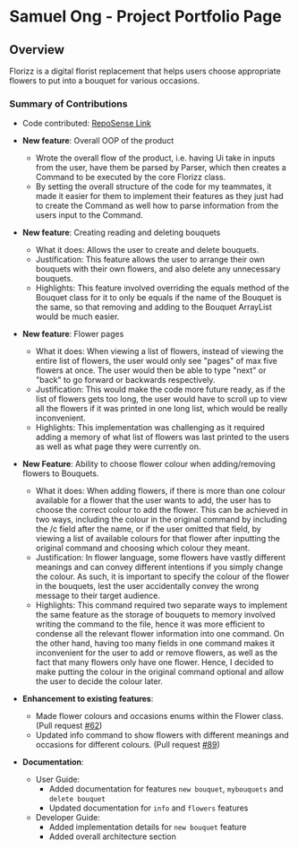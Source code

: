 # Samuel Ong - Project Portfolio Page

## Overview
Florizz is a digital florist replacement that helps users choose appropriate
flowers to put into a bouquet for various occasions. 

### Summary of Contributions
* Code contributed: [RepoSense Link](https://nus-cs2113-ay2324s2.github.io/tp-dashboard/?search=samuelory&breakdown=true&sort=groupTitle%20dsc&sortWithin=title&since=2024-02-23&timeframe=commit&mergegroup=&groupSelect=groupByRepos&checkedFileTypes=docs~functional-code~test-code~other&tabOpen=true&tabType=authorship&tabAuthor=samuelory&tabRepo=AY2324S2-CS2113-T11-3%2Ftp%5Bmaster%5D&authorshipIsMergeGroup=false&authorshipFileTypes=docs~functional-code~test-code~other&authorshipIsBinaryFileTypeChecked=false&authorshipIsIgnoredFilesChecked=false)


* **New feature**: Overall OOP of the product
  * Wrote the overall flow of the product, i.e. having Ui take in inputs from the user, 
  have them be parsed by Parser, which then creates a Command to be executed by the core Florizz class.  
  * By setting the overall structure of the code for my teammates, it made it easier for them to implement
  their features as they just had to create the Command as well how to parse information from the users input to the Command.  


* **New feature**: Creating reading and deleting bouquets
  * What it does: Allows the user to create and delete bouquets.
  * Justification: This feature allows the user to arrange their own bouquets with their own flowers,
  and also delete any unnecessary bouquets. 
  * Highlights: This feature involved overriding the equals method of the Bouquet class for it to only
  be equals if the name of the Bouquet is the same, so that removing and adding to the Bouquet ArrayList would be much easier. 


* **New feature**: Flower pages
  * What it does: When viewing a list of flowers, instead of viewing the entire list of flowers, 
  the user would only see "pages" of max five flowers at once. The user would then be able to type "next" or "back"
  to go forward or backwards respectively. 
  * Justification: This would make the code more future ready, as if the list of flowers gets too long, 
  the user would have to scroll up to view all the flowers if it was printed in one long list, which would
  be really inconvenient.
  * Highlights: This implementation was challenging as it required adding a memory of what list of flowers was last
  printed to the users as well as what page they were currently on. 


* **New Feature**: Ability to choose flower colour when adding/removing flowers to Bouquets.
  * What it does: When adding flowers, if there is more than one colour available for a flower that the user wants to add,
  the user has to choose the correct colour to add the flower. This can be achieved in two ways, including the colour in the 
  original command by including the /c <colour> field after the name, or if the user omitted that field, by viewing a list of
  available colours for that flower after inputting the original command and choosing which colour they meant.
  * Justification: In flower language, some flowers have vastly different meanings and can convey different intentions
  if you simply change the colour. As such, it is important to specify the colour of the flower in the bouquets, lest the user 
  accidentally convey the wrong message to their target audience.
  * Highlights: This command required two separate ways to implement the same feature as the storage of bouquets to memory involved
  writing the command to the file, hence it was more efficient to condense all the relevant flower information into one command. On the
  other hand, having too many fields in one command makes it inconvenient for the user to add or remove flowers, as well as the fact that
  many flowers only have one flower. Hence, I decided to make putting the colour in the original command optional and allow the user to decide the colour later.


* **Enhancement to existing features**:
  * Made flower colours and occasions enums within the Flower class. (Pull request [#62](https://github.com/AY2324S2-CS2113-T11-3/tp/pull/62))
  * Updated info command to show flowers with different meanings and occasions for different colours. (Pull request [#89](https://github.com/AY2324S2-CS2113-T11-3/tp/pull/89))


* **Documentation**:
  * User Guide:
    * Added documentation for features `new bouquet`, `mybouquets` and `delete bouquet`
    * Updated documentation for `info` and `flowers` features
  * Developer Guide:
    * Added implementation details for `new bouquet` feature 
    * Added overall architecture section